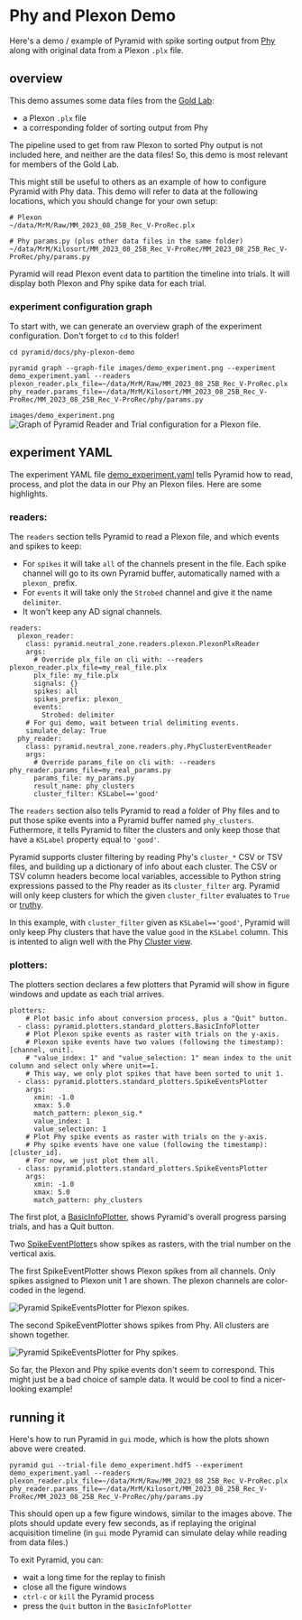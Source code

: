 # Phy and Plexon Demo

Here's a demo / example of Pyramid with spike sorting output from [Phy](https://phy.readthedocs.io/en/latest/) along with original data from a Plexon `.plx` file.

## overview

This demo assumes some data files from the [Gold Lab](https://www.med.upenn.edu/goldlab/):

 - a Plexon `.plx` file
 - a corresponding folder of sorting output from Phy

The pipeline used to get from raw Plexon to sorted Phy output is not included here, and neither are the data files!
So, this demo is most relevant for members of the Gold Lab.

This might still be useful to others as an example of how to configure Pyramid with Phy data.
This demo will refer to data at the following locations, which you should change for your own setup:

```
# Plexon
~/data/MrM/Raw/MM_2023_08_25B_Rec_V-ProRec.plx

# Phy params.py (plus other data files in the same folder)
~/data/MrM/Kilosort/MM_2023_08_25B_Rec_V-ProRec/MM_2023_08_25B_Rec_V-ProRec/phy/params.py
```

Pyramid will read Plexon event data to partition the timeline into trials.
It will display both Plexon and Phy spike data for each trial.

### experiment configuration graph

To start with, we can generate an overview graph of the experiment configuration.  Don't forget to `cd` to this folder!

```
cd pyramid/docs/phy-plexon-demo

pyramid graph --graph-file images/demo_experiment.png --experiment demo_experiment.yaml --readers plexon_reader.plx_file=~/data/MrM/Raw/MM_2023_08_25B_Rec_V-ProRec.plx phy_reader.params_file=~/data/MrM/Kilosort/MM_2023_08_25B_Rec_V-ProRec/MM_2023_08_25B_Rec_V-ProRec/phy/params.py
```

`images/demo_experiment.png`
![Graph of Pyramid Reader and Trial configuration for a Plexon file.](images/demo_experiment.png "Overview of a Plexon experiment")

## experiment YAML

The experiment YAML file [demo_experiment.yaml](demo_experiment.yaml) tells Pyramid how to read, process, and plot the data in our Phy an Plexon files.  Here are some highlights.

### readers: ###

The `readers` section tells Pyramid to read a Plexon file, and which events and spikes to keep:

 - For `spikes` it will take `all` of the channels present in the file.  Each spike channel will go to its own Pyramid buffer, automatically named with a `plexon_` prefix.
 - For `events` it will take only the `Strobed` channel and give it the name `delimiter`.
 - It won't keep any AD signal channels.

```
readers:
  plexon_reader:
    class: pyramid.neutral_zone.readers.plexon.PlexonPlxReader
    args:
      # Override plx_file on cli with: --readers plexon_reader.plx_file=my_real_file.plx
      plx_file: my_file.plx
      signals: {}
      spikes: all
      spikes_prefix: plexon_
      events:
        Strobed: delimiter
    # For gui demo, wait between trial delimiting events.
    simulate_delay: True
  phy_reader:
    class: pyramid.neutral_zone.readers.phy.PhyClusterEventReader
    args:
      # Override params_file on cli with: --readers phy_reader.params_file=my_real_params.py
      params_file: my_params.py
      result_name: phy_clusters
      cluster_filter: KSLabel=='good'
```

The `readers` section also tells Pyramid to read a folder of Phy files and to put those spike events into a Pyramid buffer named `phy_clusters`.
Futhermore, it tells Pyramid to filter the clusters and only keep those that have a `KSLabel` property equal to `'good'`.

Pyramid supports cluster filtering by reading Phy's `cluster_*` CSV or TSV files, and building up a dictionary of info about each cluster.
The CSV or TSV column headers become local variables, accessible to Python string expressions passed to the Phy reader as its `cluster_filter` arg.
Pyramid will only keep clusters for which the given `cluster_filter` evaluates to `True` or [truthy](https://docs.python.org/3/library/stdtypes.html#truth-value-testing).

In this example, with `cluster_filter` given as `KSLabel=='good'`, Pyramid will only keep Phy clusters that have the value `good` in the `KSLabel` column.
This is intented to align well with the Phy [Cluster view](https://phy.readthedocs.io/en/latest/visualization/).

### plotters: ###

The plotters section declares a few plotters that Pyramid will show in figure windows and update as each trial arrives.

```
plotters:
    # Plot basic info about conversion process, plus a "Quit" button.
  - class: pyramid.plotters.standard_plotters.BasicInfoPlotter
    # Plot Plexon spike events as raster with trials on the y-axis.
    # Plexon spike events have two values (following the timestamp): [channel, unit].
    # "value_index: 1" and "value_selection: 1" mean index to the unit column and select only where unit==1.
    # This way, we only plot spikes that have been sorted to unit 1.
  - class: pyramid.plotters.standard_plotters.SpikeEventsPlotter
    args:
      xmin: -1.0
      xmax: 5.0
      match_pattern: plexon_sig.*
      value_index: 1
      value_selection: 1
    # Plot Phy spike events as raster with trials on the y-axis.
    # Phy spike events have one value (following the timestamp): [cluster_id].
    # For now, we just plot them all.
  - class: pyramid.plotters.standard_plotters.SpikeEventsPlotter
    args:
      xmin: -1.0
      xmax: 5.0
      match_pattern: phy_clusters
```

The first plot, a [BasicInfoPlotter](https://github.com/benjamin-heasly/pyramid/blob/main/src/pyramid/plotters/standard_plotters.py#L35), shows Pyramid's overall progress parsing trials, and has a Quit button.

Two [SpikeEventPlotter](https://github.com/benjamin-heasly/pyramid/blob/main/src/pyramid/plotters/standard_plotters.py#L486)s show spikes as rasters, with the trial number on the vertical axis.

The first SpikeEventPlotter shows Plexon spikes from all channels.  Only spikes assigned to Plexon unit 1 are shown.  The plexon channels are color-coded in the legend.

![Pyramid SpikeEventsPlotter for Plexon spikes.](images/plexon-spike-events.png "Pyramid Plexon SpikeEventsPlotter")

The second SpikeEventPlotter shows spikes from Phy.  All clusters are shown together.

![Pyramid SpikeEventsPlotter for Phy spikes.](images/phy-spike-events.png "Pyramid PhySpikeEventsPlotter")

So far, the Plexon and Phy spike events don't seem to correspond.
This might just be a bad choice of sample data.
It would be cool to find a nicer-looking example!

## running it

Here's how to run Pyramid in `gui` mode, which is how the plots shown above were created.

```
pyramid gui --trial-file demo_experiment.hdf5 --experiment demo_experiment.yaml --readers plexon_reader.plx_file=~/data/MrM/Raw/MM_2023_08_25B_Rec_V-ProRec.plx phy_reader.params_file=~/data/MrM/Kilosort/MM_2023_08_25B_Rec_V-ProRec/MM_2023_08_25B_Rec_V-ProRec/phy/params.py
```

This should open up a few figure windows, similar to the images above.
The plots should update every few seconds, as if replaying the original acquisition timeline (in `gui` mode Pyramid can simulate delay while reading from data files.)

To exit Pyramid, you can:
 - wait a long time for the replay to finish
 - close all the figure windows
 - `ctrl-c` or `kill` the Pyramid process
 - press the `Quit` button in the `BasicInfoPlotter`
